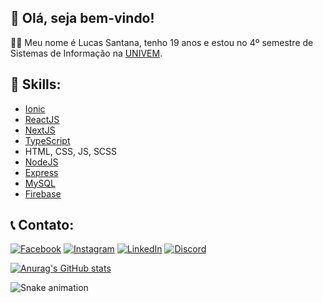 ## 👋 Olá, seja bem-vindo!
👨‍💻 Meu nome é Lucas Santana, tenho 19 anos e estou no 4º semestre de Sistemas de Informação na [UNIVEM](https://www.univem.edu.br/).

## 🚀 Skills:
- [Ionic](https://ionicframework.com/)
- [ReactJS](https://reactjs.org/)
- [NextJS](https://nextjs.org/)
- [TypeScript](https://www.typescriptlang.org/)
- HTML, CSS, JS, SCSS
- [NodeJS](https://nodejs.org/en/)
- [Express](https://expressjs.com/)
- [MySQL](https://www.mysql.com/)
- [Firebase](https://firebase.google.com/)

## 📞 Contato:
[![Facebook](https://img.shields.io/badge/Facebook-1877F2?style=for-the-badge&logo=facebook&logoColor=white)](https://www.facebook.com/quinhaas/)
[![Instagram](https://img.shields.io/badge/Instagram-E4405F?style=for-the-badge&logo=instagram&logoColor=white)](https://www.instagram.com/quinhaas/)
[![LinkedIn](https://img.shields.io/badge/Linkedin-0A66C2?style=for-the-badge&logo=linkedin&logoColor=white)](https://www.linkedin.com/in/lucas-santana-bb033120a/)
[![Discord](https://img.shields.io/badge/Discord-7289DA?style=for-the-badge&logo=discord&logoColor=white)](https://discordapp.com/users/302585910363684864/)

[![Anurag's GitHub stats](https://github-readme-stats.vercel.app/api?username=Quinhas&count_private=true&show_icons=true&theme=radical)](https://github.com/anuraghazra/github-readme-stats)

![Snake animation](https://github.com/Quinhas/Quinhas/blob/output/github-contribution-grid-snake.svg)
